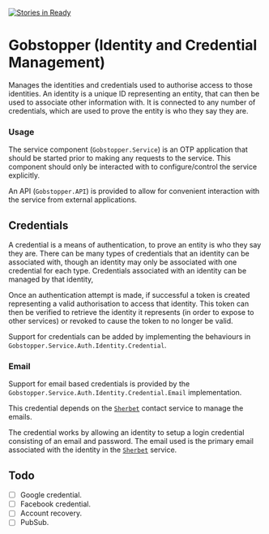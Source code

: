 [![Stories in Ready](https://badge.waffle.io/ZURASTA/gobstopper.png?label=ready&title=Ready)](https://waffle.io/ZURASTA/gobstopper?utm_source=badge)
# Gobstopper (Identity and Credential Management)

Manages the identities and credentials used to authorise access to those identities. An identity is a unique ID representing an entity, that can then be used to associate other information with. It is connected to any number of credentials, which are used to prove the entity is who they say they are.


### Usage

The service component (`Gobstopper.Service`) is an OTP application that should be started prior to making any requests to the service. This component should only be interacted with to configure/control the service explicitly.

An API (`Gobstopper.API`) is provided to allow for convenient interaction with the service from external applications.


Credentials
-----------

A credential is a means of authentication, to prove an entity is who they say they are. There can be many types of credentials that an identity can be associated with, though an identity may only be associated with one credential for each type. Credentials associated with an identity can be managed by that identity,

Once an authentication attempt is made, if successful a token is created representing a valid authorisation to access that identity. This token can then be verified to retrieve the identity it represents (in order to expose to other services) or revoked to cause the token to no longer be valid.

Support for credentials can be added by implementing the behaviours in `Gobstopper.Service.Auth.Identity.Credential`.


### Email

Support for email based credentials is provided by the `Gobstopper.Service.Auth.Identity.Credential.Email` implementation.

This credential depends on the [`Sherbet`](https://github.com/ScrimpyCat/sherbet) contact service to manage the emails.

The credential works by allowing an identity to setup a login credential consisting of an email and password. The email used is the primary email associated with the identity in the [`Sherbet`](https://github.com/ScrimpyCat/sherbet) service.


Todo
----

- [ ] Google credential.
- [ ] Facebook credential.
- [ ] Account recovery.
- [ ] PubSub.
